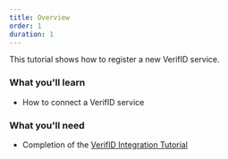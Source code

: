 ```yaml
---
title: Overview
order: 1
duration: 1
---
```


This tutorial shows how to register a new VerifID service.

### What you'll learn

- How to connect a VerifID service

### What you'll need

- Completion of the [VerifID Integration Tutorial]()
